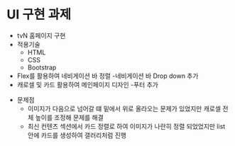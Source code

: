# UI 구현 과제

- tvN 홈페이지 구현
- 적용기술
  - HTML
  - CSS
  - Bootstrap
- Flex를 활용하여 네비게이션 바 정렬 -네비게이션 바 Drop down 추가
- 캐로셀 및 카드 활용하여 메인페이지 디자인 -푸터 추가

* 문제점
  - 이미지가 다음으로 넘어갈 떄 밑에서 위로 올라오는 문제가 있었지만 캐로셀 전체 높이를 조정해 문제를 해결
  - 최신 컨텐츠 섹션에서 카드 정렬로 하여 이미지가 나란히 정렬 되었었지만 list안에 카드를 생성하여 갤러리처럼 진행
